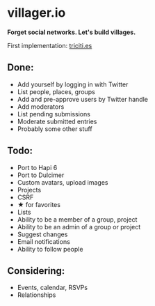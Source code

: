 villager.io
===========
__Forget social networks. Let's build villages.__

First implementation: [triciti.es](http://triciti.es)

## Done:

- Add yourself by logging in with Twitter
- List people, places, groups
- Add and pre-approve users by Twitter handle
- Add moderators
- List pending submissions
- Moderate submitted entries
- Probably some other stuff

## Todo:
- Port to Hapi 6
- Port to Dulcimer
- Custom avatars, upload images
- Projects
- CSRF
- ★ for favorites
- Lists
- Ability to be a member of a group, project
- Ability to be an admin of a group or project
- Suggest changes
- Email notifications
- Ability to follow people

## Considering:
- Events, calendar, RSVPs
- Relationships
